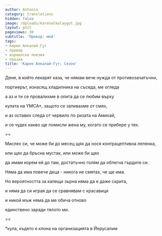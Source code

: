 ```yaml
---
author: Antonia
category: translations
hidden: false
image: /Uploads/karenalkalaygut.jpg
layout: post
pageviews: 30
subtitle: 'Превод: мой'
tags:
- Карен Алкалай-Гут
- превод
- израелска поезия
- поезия
title: 'Карен Алкалай-Гут: Сезон'
---
```


Деня, в който лекарят каза, че нямам вече нужда от противозачатъчни,

портиерът, изнасящ хладилника на съседа, ме огледа

а аз и ти се провалихме в опита да се любим върху

кулата на YMCA*, защото се заливахме от смях,

и аз оставих следа от червило по ризата на Амихай,

и се чудех какво ще помисли жена му, когато се прибере у тях.

\==

Мислех си, че може би до месец щях да нося контрацептивна лепенка,

или щях да бръсна мустак, или може би щях

да имам корем ей до там, достатъчно голям да облегна гърдите си.

Няма да има повече деца - никога не смятах, че ще има.

Но вероятността за капещи зърна няма да е даже скрита,

и няма да си играя да се сравнявам с красавици

и никой мъж няма да ме обича отново

единствено заради тялото ми.

\==

\*кула, където е клона на организацията в Йерусалим